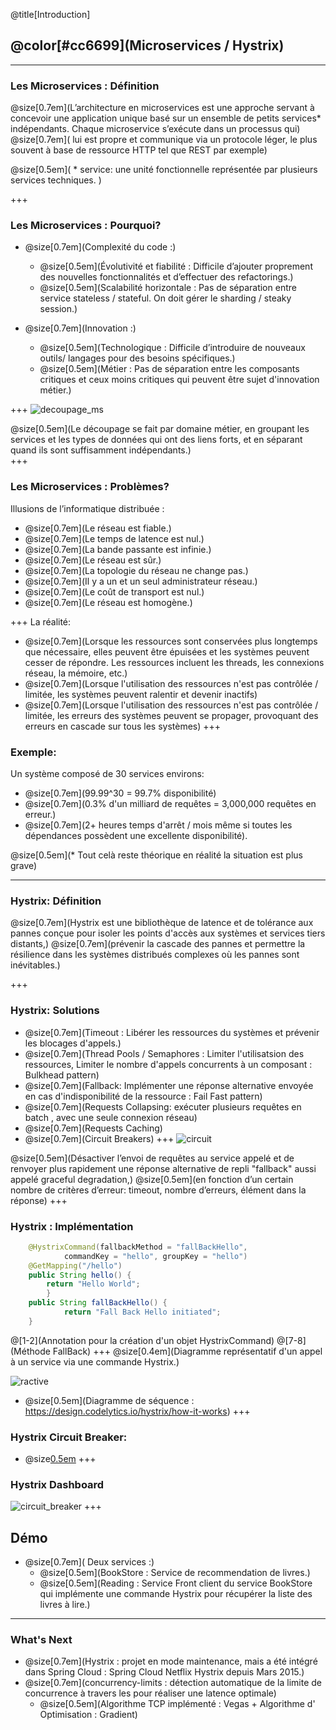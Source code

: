 @title[Introduction]
## @color[#cc6699](Microservices / Hystrix)
---
### Les Microservices : Définition
@size[0.7em](L’architecture en microservices est une approche servant à concevoir une application unique basé sur un ensemble de petits services* indépendants. Chaque microservice s’exécute dans un processus qui)
@size[0.7em]( lui est propre et communique via un protocole léger, le plus souvent à base de ressource HTTP  tel que REST par exemple)
 
 
@size[0.5em]( * service: une unité fonctionnelle représentée par plusieurs services techniques. )

+++
### Les Microservices : Pourquoi?
* @size[0.7em](Complexité du code :) 
  * @size[0.5em](Évolutivité et fiabilité : Difficile d’ajouter proprement des nouvelles fonctionnalités et d’effectuer des refactorings.)
  * @size[0.5em](Scalabilité horizontale : Pas de séparation entre service stateless / stateful. On doit gérer le  sharding / steaky session.)

* @size[0.7em](Innovation :)
  * @size[0.5em](Technologique : Difficile d’introduire de nouveaux outils/ langages pour des besoins spécifiques.)
  * @size[0.5em](Métier : Pas de séparation entre les composants critiques et ceux moins critiques qui peuvent être sujet d'innovation métier.) 

+++
![decoupage_ms](assets/images/microservices_architecture.png)   

@size[0.5em](Le découpage se fait par domaine métier, en groupant les services et les types de données qui ont des liens forts, et en séparant quand ils sont suffisamment indépendants.)  
+++

### Les Microservices : Problèmes?
Illusions de l’informatique distribuée :

 - @size[0.7em](Le réseau est fiable.)
 - @size[0.7em](Le temps de latence est nul.)
 - @size[0.7em](La bande passante est infinie.)
 - @size[0.7em](Le réseau est sûr.)
 - @size[0.7em](La topologie du réseau ne change pas.)
 - @size[0.7em](Il y a un et un seul administrateur réseau.)
 - @size[0.7em](Le coût de transport est nul.)
 - @size[0.7em](Le réseau est homogène.)

+++
La réalité: 
   -  @size[0.7em](Lorsque les ressources sont conservées plus longtemps que nécessaire, elles peuvent être épuisées et les systèmes peuvent cesser de répondre. Les ressources incluent les threads, les connexions réseau, la mémoire, etc.)
   -  @size[0.7em](Lorsque l'utilisation des ressources n'est pas contrôlée / limitée, les systèmes  peuvent ralentir et devenir inactifs)
   -  @size[0.7em](Lorsque l'utilisation des ressources n'est pas contrôlée / limitée, les erreurs des systèmes peuvent se propager, provoquant des erreurs en cascade sur tous les systèmes)
+++
### Exemple: 
Un système composé de 30 services environs: 

  - @size[0.7em](99.99^30 = 99.7% disponibilité)
  - @size[0.7em](0.3% d'un  milliard de requêtes = 3,000,000 requêtes en erreur.)
  - @size[0.7em](2+ heures temps d'arrêt / mois même si toutes les dépendances possèdent une excellente disponibilité).
  
@size[0.5em](* Tout celà reste théorique en réalité la situation est plus grave)

---
### Hystrix: Définition

@size[0.7em](Hystrix est une bibliothèque de latence et de tolérance aux pannes conçue pour isoler les points d'accès aux systèmes et services tiers distants,)
@size[0.7em](prévenir la cascade des pannes et permettre la résilience dans les systèmes distribués complexes où les pannes sont inévitables.)

+++
### Hystrix: Solutions
- @size[0.7em](Timeout : Libérer les ressources du systèmes et prévenir les blocages d'appels.)
- @size[0.7em](Thread Pools / Semaphores : Limiter l'utilisatsion des ressources,  Limiter le nombre d'appels concurrents à un composant : Bulkhead pattern)
- @size[0.7em](Fallback: Implémenter une réponse alternative envoyée en cas d'indisponibilité de la ressource : Fail Fast pattern)
- @size[0.7em](Requests Collapsing:  exécuter plusieurs requêtes en batch , avec une seule connexion réseau)
- @size[0.7em](Requests Caching)
-  @size[0.7em](Circuit Breakers)
+++
![circuit](assets/images/dp_circuitbreaker.png)

@size[0.5em](Désactiver l’envoi de requêtes au service appelé et de renvoyer plus rapidement une réponse alternative de repli "fallback" aussi appelé graceful degradation,)
@size[0.5em](en fonction d’un certain nombre de critères d’erreur: timeout, nombre d’erreurs, élément dans la réponse)
+++
### Hystrix : Implémentation 
```java
    @HystrixCommand(fallbackMethod = "fallBackHello",
            commandKey = "hello", groupKey = "hello")
    @GetMapping("/hello")
    public String hello() {
        return "Hello World";
        }
    public String fallBackHello() {
            return "Fall Back Hello initiated";
    }
```
@[1-2](Annotation pour la création d'un objet HystrixCommand)
@[7-8](Méthode FallBack)
+++
@size[0.4em](Diagramme représentatif d'un appel à un service via une commande Hystrix.)  

![ractive](assets/images/hystrix-command-flow-chart.png)

- @size[0.5em](Diagramme de séquence : https://design.codelytics.io/hystrix/how-it-works)
+++
### Hystrix Circuit Breaker:
- @size[0.5em](https://raw.githubusercontent.com/wiki/Netflix/Hystrix/images/circuit-breaker-1280.png)
+++
### Hystrix Dashboard
![circuit_breaker](assets/images/hystrix_dashboard_exp.png)
+++
## Démo
* @size[0.7em]( Deux services :)
  * @size[0.5em](BookStore : Service de recommendation de livres.)
  * @size[0.5em](Reading : Service Front client du service BookStore qui implémente une commande Hystrix pour récupérer la liste des livres à lire.)
---
### What's Next
* @size[0.7em](Hystrix : projet en mode maintenance, mais a été intégré dans  Spring Cloud  : Spring Cloud Netflix Hystrix depuis Mars 2015.)
* @size[0.7em](concurrency-limits : détection automatique de la limite de concurrence à travers les pour réaliser une latence optimale) 
  * @size[0.5em](Algorithme TCP implémenté : Vegas + Algorithme d' Optimisation :  Gradient)
